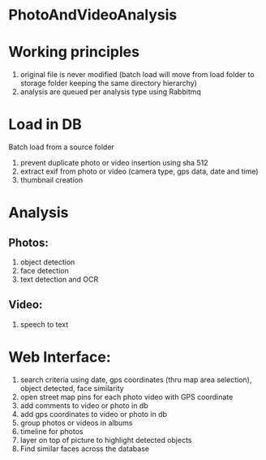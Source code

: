 # PhotoAndVideoAnalysis

# Working principles
1. original file is never modified (batch load will move from load folder to storage folder keeping the same directory hierarchy)
2. analysis are queued per analysis type using Rabbitmq

# Load in DB
Batch load from a source folder
1. prevent duplicate photo or video insertion using sha 512
2. extract exif from photo or video (camera type, gps data, date and time)
3. thumbnail creation

# Analysis
## Photos:
1. object detection
2. face detection
3. text detection and OCR

## Video:
1. speech to text

# Web Interface:
1. search criteria using date, gps coordinates (thru map area selection), object detected, face similarity
2. open street map pins for each photo video with GPS coordinate
3. add comments to video or photo in db
4. add gps coordinates to video or photo in db
5. group photos or videos in albums
6. timeline for photos
7. layer on top of picture to highlight detected objects
8. Find similar faces across the database
